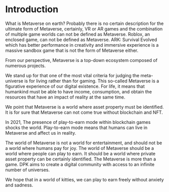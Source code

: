 # Introduction

What is Metaverse on earth? Probably there is no certain description for the ultimate form of Metaverse, certainly, VR or AR games and the combination of multiple game worlds can not be defined as Metaverse. Roblox, an enclosed game, can not be defined as Metaverse. ARK: Survival Evolved which has better performance in creativity and immersive experience is a massive sandbox game that is not the form of Metaverse either.

From our perspective, Metaverse is a top-down ecosystem composed of numerous projects.

We stand up for that one of the most vital criteria for judging the meta-universe is for living rather than for gaming. This so-called Metaverse is a figurative experience of our digital existence. For life, it means that humankind must be able to have income, consumption, and obtain the resources that have an impact of reality at the same time.

We point that Metaverse is a world where asset property must be identified. It is for sure that Metaverse can not come true without blockchain and NFT.

In 2021, The presence of play-to-earn mode within blockchain games shocks the world. Play-to-earn mode means that humans can live in Metaverse and affect us in reality.

The world of Metaverse is not a world for entertainment, and should not be a world where humans pay for joy. The world of Metaverse should be a world where people can play to earn. It should be a world where private asset property can be certainly identified. The Metaverse is more than a game. DPK aims to create a digital community with access to an infinite number of universes.

We hope that in a world of kitties, we can play to earn freely without anxiety and sadness.
